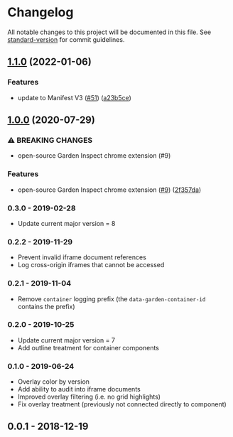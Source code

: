 # Changelog

All notable changes to this project will be documented in this file. See [standard-version](https://github.com/conventional-changelog/standard-version) for commit guidelines.

## [1.1.0](https://github.com/zendeskgarden/chrome-extension/compare/v1.0.0...v1.1.0) (2022-01-06)


### Features

* update to Manifest V3 ([#51](https://github.com/zendeskgarden/chrome-extension/issues/51)) ([a23b5ce](https://github.com/zendeskgarden/chrome-extension/commit/a23b5ce986efa4adbb7556bdc319a02015169f4f))

## [1.0.0](https://github.com/zendeskgarden/chrome-extension/compare/v0.3.0...v1.0.0) (2020-07-29)


### ⚠ BREAKING CHANGES

* open-source Garden Inspect chrome extension (#9)

### Features

* open-source Garden Inspect chrome extension ([#9](https://github.com/zendeskgarden/chrome-extension/issues/9)) ([2f357da](https://github.com/zendeskgarden/chrome-extension/commit/2f357da649f49a8efcbfe2bfad5dbf261457be1a))

### 0.3.0 - 2019-02-28

- Update current major version = 8

### 0.2.2 - 2019-11-29

- Prevent invalid iframe document references
- Log cross-origin iframes that cannot be accessed

### 0.2.1 - 2019-11-04

- Remove `container` logging prefix (the `data-garden-container-id` contains
  the prefix)

### 0.2.0 - 2019-10-25

- Update current major version = 7
- Add outline treatment for container components

### 0.1.0 - 2019-06-24

- Overlay color by version
- Add ability to audit into iframe documents
- Improved overlay filtering (i.e. no grid highlights)
- Fix overlay treatment (previously not connected directly to component)

## 0.0.1 - 2018-12-19

